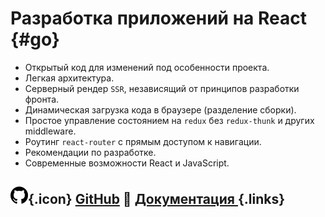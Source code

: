 # Разработка приложений на React {#go}

- Открытый код для изменений под особенности проекта.
- Легкая архитектура.
- Серверный рендер `SSR`, независящий от принципов разработки фронта.
- Динамическая загрузка кода в браузере (разделение сборки).
- Простое управление состоянием на `redux` без `redux-thunk` и других middleware.
- Роутинг `react-router` с прямым доступом к навигации.
- Рекомендации по разработке.
- Современные возможности React и JavaScript.

## ![GitHub](assets/github-icon_small.png){.icon} [GitHub](https://github.com/ylabio/react-skeleton) 📖 [**Документация** ](docs) {.links}
